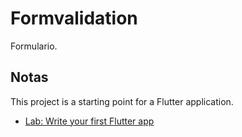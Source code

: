 # Formvalidation

Formulario.

## Notas

This project is a starting point for a Flutter application.

- [Lab: Write your first Flutter app](https://flutter.dev/docs/get-started/codelab)
